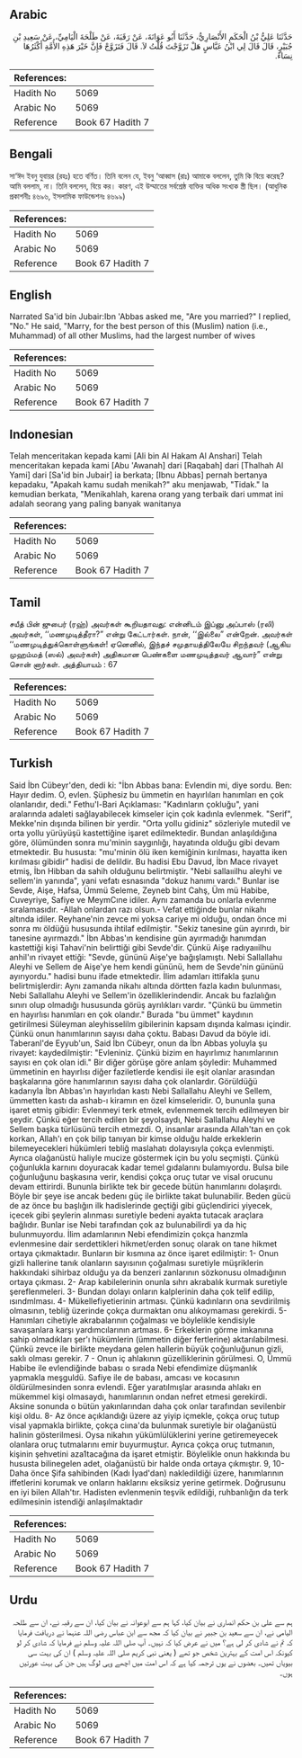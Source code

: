 ## Arabic


<div dir="rtl" lang="ar" style={{fontSize:'larger',backgroundColor:'#f8f9fa',padding:20}}>
حَدَّثَنَا عَلِيُّ بْنُ الْحَكَمِ الأَنْصَارِيُّ، حَدَّثَنَا أَبُو عَوَانَةَ، عَنْ رَقَبَةَ، عَنْ طَلْحَةَ الْيَامِيِّ، عَنْ سَعِيدِ بْنِ جُبَيْرٍ، قَالَ قَالَ لِي ابْنُ عَبَّاسٍ هَلْ تَزَوَّجْتَ قُلْتُ لاَ‏.‏ قَالَ فَتَزَوَّجْ فَإِنَّ خَيْرَ هَذِهِ الأُمَّةِ أَكْثَرُهَا نِسَاءً‏.‏
</div>
<div style={{backgroundColor:'#f8f9fa',padding:20, marginBottom: 10}}><table> <thead> <tr> <th>References:</th> <th></th> </tr> </thead> <tbody><tr><td>Hadith No</td><td>5069</td></tr><tr><td>Arabic No</td><td>5069</td></tr><tr><td>Reference</td><td>Book 67 Hadith 7</td></tr></tbody></table></div>

## Bengali


<div dir="ltr" lang="bn" style={{fontSize:'larger',backgroundColor:'#f8f9fa',padding:20}}>
সা‘ঈদ ইবনু যুবায়র (রহঃ) হতে বর্ণিত। তিনি বলেন যে, ইবনু ‘আব্বাস (রাঃ) আমাকে বললেন, তুমি কি বিয়ে করেছ? আমি বললাম, না। তিনি বললেন, বিয়ে কর। কারণ, এই উম্মাতের সর্বশ্রেষ্ঠ ব্যক্তির অধিক সংখ্যক স্ত্রী ছিল। (আধুনিক প্রকাশনীঃ ৪৬৯৬, ইসলামিক ফাউন্ডেশনঃ ৪৬৯৯)
</div>
<div style={{backgroundColor:'#f8f9fa',padding:20, marginBottom: 10}}><table> <thead> <tr> <th>References:</th> <th></th> </tr> </thead> <tbody><tr><td>Hadith No</td><td>5069</td></tr><tr><td>Arabic No</td><td>5069</td></tr><tr><td>Reference</td><td>Book 67 Hadith 7</td></tr></tbody></table></div>

## English


<div dir="ltr" lang="en" style={{fontSize:'larger',backgroundColor:'#f8f9fa',padding:20}}>
Narrated Sa'id bin Jubair:Ibn 'Abbas asked me, "Are you married?" I replied, "No." He said, "Marry, for the best person of this (Muslim) nation (i.e., Muhammad) of all other Muslims, had the largest number of wives
</div>
<div style={{backgroundColor:'#f8f9fa',padding:20, marginBottom: 10}}><table> <thead> <tr> <th>References:</th> <th></th> </tr> </thead> <tbody><tr><td>Hadith No</td><td>5069</td></tr><tr><td>Arabic No</td><td>5069</td></tr><tr><td>Reference</td><td>Book 67 Hadith 7</td></tr></tbody></table></div>

## Indonesian


<div dir="ltr" lang="id" style={{fontSize:'larger',backgroundColor:'#f8f9fa',padding:20}}>
Telah menceritakan kepada kami [Ali bin Al Hakam Al Anshari] Telah menceritakan kepada kami [Abu 'Awanah] dari [Raqabah] dari [Thalhah Al Yami] dari [Sa'id bin Jubair] ia berkata; [Ibnu Abbas] pernah bertanya kepadaku, "Apakah kamu sudah menikah?" aku menjawab, "Tidak." Ia kemudian berkata, "Menikahlah, karena orang yang terbaik dari ummat ini adalah seorang yang paling banyak wanitanya
</div>
<div style={{backgroundColor:'#f8f9fa',padding:20, marginBottom: 10}}><table> <thead> <tr> <th>References:</th> <th></th> </tr> </thead> <tbody><tr><td>Hadith No</td><td>5069</td></tr><tr><td>Arabic No</td><td>5069</td></tr><tr><td>Reference</td><td>Book 67 Hadith 7</td></tr></tbody></table></div>

## Tamil


<div dir="ltr" lang="ta" style={{fontSize:'larger',backgroundColor:'#f8f9fa',padding:20}}>
சயீத் பின் ஜுபைர் (ரஹ்) அவர்கள் கூறியதாவது: என்னிடம் இப்னு அப்பாஸ் (ரலி) அவர்கள், ‘‘மணமுடித்தீரா?” என்று கேட்டார்கள். நான், ‘‘இல்லை” என்றேன். அவர்கள் ‘‘மணமுடித்துக்கொள்ளுங்கள்! ஏனெனில், இந்தச் சமுதாயத்திலேயே சிறந்தவர் (ஆகிய முஹம்மத் (ஸல்) அவர்கள்) அதிகமான பெண்களை மணமுடித்தவர் ஆவார்” என்று சொன் னார்கள். அத்தியாயம் : 67
</div>
<div style={{backgroundColor:'#f8f9fa',padding:20, marginBottom: 10}}><table> <thead> <tr> <th>References:</th> <th></th> </tr> </thead> <tbody><tr><td>Hadith No</td><td>5069</td></tr><tr><td>Arabic No</td><td>5069</td></tr><tr><td>Reference</td><td>Book 67 Hadith 7</td></tr></tbody></table></div>

## Turkish


<div dir="ltr" lang="tr" style={{fontSize:'larger',backgroundColor:'#f8f9fa',padding:20}}>
Said İbn Cübeyr'den, dedi ki: "İbn Abbas bana: Evlendin mi, diye sordu. Ben: Hayır dedim. O, evlen. Şüphesiz bu ümmetin en hayırlıları hanımları en çok olanlarıdır, dedi." Fethu'l-Bari Açıklaması: "Kadınların çokluğu", yani aralarında adaleti sağlayabilecek kimseler için çok kadınla evlenmek. "Serif", Mekke'nin dışında bilinen bir yerdir. "Orta yollu gidiniz" sözleriyle mutedil ve orta yollu yürüyüşü kastettiğine işaret edilmektedir. Bundan anlaşıldığına göre, ölümünden sonra mu'minin saygınlığı, hayatında olduğu gibi devam etmektedir. Bu hususta: "mu'minin ölü iken kemiğinin kırılması, hayatta iken kırılması gibidir" hadisi de delildir. Bu hadisi Ebu Davud, İbn Mace rivayet etmiş, İbn Hibban da sahih olduğunu belirtmiştir. "Nebi sallaııilhu aleyhi ve sellem'in yanında", yani vefatı esnasında "dokuz hanımı vardı." Bunlar ise Sevde, Aişe, Hafsa, Ümmü Seleme, Zeyneb bint Cahş, Üm mü Habibe, Cuveyriye, Safiye ve MeymCıne idiler. Aynı zamanda bu onlarla evlenme sıralamasıdır. -Allah onlardan razı olsun.- Vefat ettiğinde bunlar nikahı altında idiler. Reyhane'nin zevce mi yoksa cariye mi olduğu, ondan önce mi sonra mı öldüğü hususunda ihtilaf edilmiştir. "Sekiz tanesine gün ayırırdı, bir tanesine ayırmazdı." İbn Abbas'ın kendisine gün ayırmadığı hanımdan kastettiği kişi Tahavi'nin belirttiği gibi Sevde'dir. Çünkü Aişe radıyaııilhu anhil'ın rivayet ettiği: "Sevde, gününü Aişe'ye bağışlamıştı. Nebi Sallallahu Aleyhi ve Sellem de Aişe'ye hem kendi gününü, hem de Sevde'nin gününü ayırıyordu." hadisi bunu ifade etmektedir. İlim adamları ittifakla şunu belirtmişlerdir: Aynı zamanda nikahı altında dörtten fazla kadın bulunması, Nebi Sallallahu Aleyhi ve Sellem'in özelliklerindendir. Ancak bu fazlalığın sınırı olup olmadığı hususunda görüş ayrılıkları vardır. "Çünkü bu ümmetin en hayırlısı hanımları en çok olandır." Burada "bu ümmet" kaydının getirilmesi Süleyman aleyhisselilm gibilerinin kapsam dışında kalması içindir. Çünkü onun hanımlarının sayısı daha çoktu. Babası Davud da böyle idi. Taberanl'de Eyyub'un, Said İbn Cübeyr, onun da İbn Abbas yoluyla şu rivayet: kaydedilmiştir: "Evleniniz. Çünkü bizim en hayırlımız hanımlarının sayısı en çok olan idi." Bir diğer görüşe göre anlam şöyledir: Muhammed ümmetinin en hayırlısı diğer faziletlerde kendisi ile eşit olanlar arasından başkalarına göre hanımlarının sayısı daha çok olanlardır. Görüldüğü kadarıyla İbn Abbas'ın hayırlıdan kastı Nebi Sallallahu Aleyhi ve Sellem, ümmetten kastı da ashab-ı kiramın en özel kimseleridir. O, bununla şuna işaret etmiş gibidir: Evlenmeyi terk etmek, evlenmemek tercih edilmeyen bir şeydir. Çünkü eğer tercih edilen bir şeyolsaydı, Nebi Sallallahu Aleyhi ve Sellem başka türlüsünü tercih etmezdi. O, insanlar arasında Allah'tan en çok korkan, Allah'ı en çok bilip tanıyan bir kimse olduğu halde erkeklerin bilemeyecekleri hükümleri tebliğ maslahatı dolayısıyla çokça evlenmişti. Ayrıca olağanüstü haliyle mucize göstermek için bu yolu seçmişti. Çünkü çoğunlukla karnını doyuracak kadar temel gıdalarını bulamıyordu. Bulsa bile çoğunluğunu başkasına verir, kendisi çokça oruç tutar ve visal orucunu devam ettirirdi. Bununla birlikte tek bir gecede bütün hanımlarını dolaşırdı. Böyle bir şeye ise ancak bedenı güç ile birlikte takat bulunabilir. Beden gücü de az önce bu başlığın ilk hadislerinde geçtiği gibi güçlendirici yiyecek, içecek gibi şeylerin alınması suretiyle bedeni ayakta tutacak araçlara bağlıdır. Bunlar ise Nebi tarafından çok az bulunabilirdi ya da hiç bulunmuyordu. İlim adamlarının Nebi efendimizin çokça hanzmla evlenmesine dair serdettikleri hikmet/erden sonuç olarak on tane hikmet ortaya çıkmaktadır. Bunların bir kısmına az önce işaret edilmiştir: 1- Onun gizli hallerine tanık olanların sayısının çoğalması suretiyle müşriklerin hakkındaki sihirbaz olduğu ya da benzeri zanlarının sözkonusu olmadığının ortaya çıkması. 2- Arap kabilelerinin onunla sıhrı akrabalık kurmak suretiyle şereflenmeleri. 3- Bundan dolayı onların kalplerinin daha çok telif edilip, ısındmlması. 4- Mükellefiyetierinin artması. Çünkü kadınların ona sevdirilmiş olmasının, tebliğ üzerinde çokça durmaktan onu alıkoymaması gerekirdi. 5- Hanımları cihetiyle akrabalarının çoğalması ve böylelikle kendisiyle savaşanlara karşı yardımcılarının artması. 6- Erkeklerin görme imkanına sahip olmadıkları şer'ı hükümlerin (ümmetin diğer fertlerine) aktarılabilmesi. Çünkü zevce ile birlikte meydana gelen hallerin büyük çoğunluğunun gizli, saklı olması gerekir. 7 - Onun iç ahlakının güzelliklerinin görülmesi. O, Ümmü Habibe ile evlendiğinde babası o sırada Nebi efendimize düşmanlık yapmakla meşguldü. Safiye ile de babası, amcası ve kocasının öldürülmesinden sonra evlendi. Eğer yaratılmışlar arasında ahlakı en mükemmel kişi olmasaydı, hanımlarının ondan nefret etmesi gerekirdi. Aksine sonunda o bütün yakınlarından daha çok onlar tarafından sevilenbir kişi oldu. 8- Az önce açıklandığı üzere az yiyip içmekle, çokça oruç tutup visal yapmakla birlikte, çokça ciına'da bulunmak suretiyle bir olağanüstü halinin gösterilmesi. Oysa nikahın yükümlülüklerini yerine getiremeyecek olanlara oruç tutmalarını emir buyurmuştur. Ayrıca çokça oruç tutmanın, kişinin şehvetini aza1tacağına da işaret etmiştir. Böylelikle onun hakkında bu hususta bilinegelen adet, olağanüstü bir halde onda ortaya çıkmıştır. 9, 10- Daha önce Şifa sahibinden (Kadı İyad'dan) nakledildiği üzere, hanımlarının iffetlerini korumak ve onların haklarını eksiksiz yerine getirmek. Doğrusunu en iyi bilen Allah'tır. Hadisten evlenmenin teşvik edildiği, ruhbanlığın da terk edilmesinin istendiği anlaşılmaktadır
</div>
<div style={{backgroundColor:'#f8f9fa',padding:20, marginBottom: 10}}><table> <thead> <tr> <th>References:</th> <th></th> </tr> </thead> <tbody><tr><td>Hadith No</td><td>5069</td></tr><tr><td>Arabic No</td><td>5069</td></tr><tr><td>Reference</td><td>Book 67 Hadith 7</td></tr></tbody></table></div>

## Urdu


<div dir="rtl" lang="ur" style={{fontSize:'larger',backgroundColor:'#f8f9fa',padding:20}}>
ہم سے علی بن حکم انصاری نے بیان کیا، کہا ہم سے ابوعوانہ نے بیان کیا، ان سے رقبہ نے، ان سے طلحہ الیامی نے، ان سے سعید بن جبیر نے بیان کیا کہ مجھ سے ابن عباس رضی اللہ عنہما نے دریافت فرمایا کہ تم نے شادی کر لی ہے؟ میں نے عرض کیا کہ نہیں۔ آپ صلی اللہ علیہ وسلم نے فرمایا کہ شادی کر لو کیونکہ اس امت کے بہترین شخص جو تھے ( یعنی نبی کریم صلی اللہ علیہ وسلم ) ان کی بہت سی بیویاں تھیں۔ بعضوں نے یوں ترجمہ کیا ہے کہ اس امت میں اچھے وہی لوگ ہیں جن کی بہت عورتیں ہوں۔
</div>
<div style={{backgroundColor:'#f8f9fa',padding:20, marginBottom: 10}}><table> <thead> <tr> <th>References:</th> <th></th> </tr> </thead> <tbody><tr><td>Hadith No</td><td>5069</td></tr><tr><td>Arabic No</td><td>5069</td></tr><tr><td>Reference</td><td>Book 67 Hadith 7</td></tr></tbody></table></div>